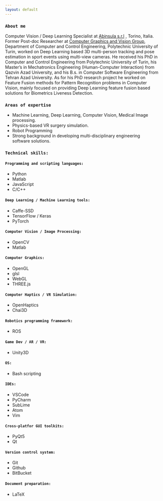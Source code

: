 ```yaml
---
layout: default
---
```



### `About me`
 Computer Vision / Deep Learning Specialist at [Abinsula s.r.l](https://abinsula.com/) , Torino, Italia.
Former Post-doc Researcher at [Computer Graphics and Vision Group](https://areeweb.polito.it/ricerca/cgvg/index.html), Department of Computer and Control Engineering, Polytechnic University of Turin, worked on Deep Learning based 3D multi-person tracking and pose estimation in sport events using multi-view cameras.
He received his PhD in Computer and Control Engineering from Polytechnic University of Turin, his Master’s in Mechatronics Engineering (Human-Computer Interaction) from Qazvin Azad University, and his B.s. in Computer Software Engineering from Tehran Azad University.
As for his PhD research project he worked on Feature Fusion methods for Pattern Recognition problems in Computer Vision, mainly focused on providing Deep Learning feature fusion based solutions for Biometrics Liveness Detection.



### `Areas of expertise`
* Machine Learning, Deep Learning, Computer Vision, Medical Image processing.
* Physics-based VR surgery simulation. 
* Robot Programming 
* Strong background in developing multi-disciplinary engineering software solutions.



### `Technical skills:`
#### `Programming and scripting languages:`
* Python
* Matlab
* JavaScript
* C/C++

#### `Deep Learning / Machine Learning tools:`
* Caffe-SSD
* TensorFlow / Keras
* PyTorch

#### `Computer Vision / Image Processing:`
* OpenCV
* Matlab

#### `Computer Graphics:`
* OpenGL
* glsl
* WebGL
* THREE.js

#### `Computer Haptics / VR Simulation:`
* OpenHaptics
* Chai3D

#### `Robotics programming framework:`
* ROS

#### `Game Dev / AR / VR:`
* Unity3D

#### `OS:`
* Bash scripting

#### `IDEs:`
* VSCode
* PyCharm
* SubLime
* Atom
* Vim

#### `Cross-platfor GUI toolkits:`
* PyQt5
* Qt

#### `Version control system:`
* Git
* Github
* BitBucket

#### `Document preparation:`
* LaTeX


